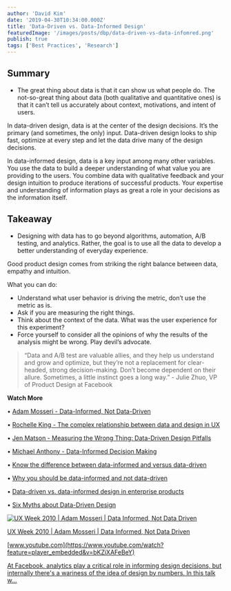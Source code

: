 ```yaml
---
author: 'David Kim'
date: '2019-04-30T10:34:00.000Z'
title: 'Data-Driven vs. Data-Informed Design'
featuredImage: '/images/posts/dbp/data-driven-vs-data-infomred.png'
publish: true
tags: ['Best Practices', 'Research']
---
```


## Summary

-   The great thing about data is that it can show us what people do. The not-so-great thing about data (both qualitative and quantitative ones) is that it can’t tell us accurately about context, motivations, and intent of users.

In data-driven design, data is at the center of the design decisions. It’s the primary (and sometimes, the only) input. Data-driven design looks to ship fast, optimize at every step and let the data drive many of the design decisions.

In data-informed design, data is a key input among many other variables. You use the data to build a deeper understanding of what value you are providing to the users. You combine data with qualitative feedback and your design intuition to produce iterations of successful products. Your expertise and understanding of information plays as great a role in your decisions as the information itself.

## Takeaway

-   Designing with data has to go beyond algorithms, automation, A/B testing, and analytics. Rather, the goal is to use all the data to develop a better understanding of everyday experience.

Good product design comes from striking the right balance between data, empathy and intuition.

What you can do:

-   Understand what user behavior is driving the metric, don’t use the metric as is.
-   Ask if you are measuring the right things.
-   Think about the context of the data. What was the user experience for this experiment?
-   Force yourself to consider all the opinions of why the results of the analysis might be wrong. Play devil’s advocate.

> “Data and A/B test are valuable allies, and they help us understand and grow and optimize, but they’re not a replacement for clear-headed, strong decision-making. Don’t become dependent on their allure. Sometimes, a little instinct goes a long way.” - Julie Zhuo, VP of Product Design at Facebook

**Watch More**

• [Adam Mosseri - Data-Informed, Not Data-Driven](https://www.youtube.com/watch?feature=player_embedded&v=bKZiXAFeBeY)

• [Rochelle King - The complex relationship between data and design in UX](https://www.youtube.com/watch?v=YTRIeWI0EGQ)

• [Jen Matson - Measuring the Wrong Thing: Data-Driven Design Pitfalls](https://vimeo.com/110174565)

• [Michael Anthony - Data-Informed Decision Making](https://www.youtube.com/watch?v=uK9DQTkN0l0)

• [Know the difference between data-informed and versus data-driven](https://andrewchen.co/know-the-difference-between-data-informed-and-versus-data-driven/)

• [Why you should be data-informed and not data-driven](https://hackernoon.com/why-you-should-be-data-informed-and-not-data-driven-76079d187989)

• [Data-driven vs. data-informed design in enterprise products](https://medium.com/designing-atlassian/data-driven-vs-data-informed-design-in-enterprise-products-538749b1b4eb)

• [Six Myths about Data-Driven Design](http://uxmag.com/articles/six-myths-about-data-driven-design)

[![UX Week 2010 | Adam Mosseri | Data Informed, Not Data Driven](https://i.ytimg.com/vi/bKZiXAFeBeY/hqdefault.jpg)](https://www.youtube.com/watch?feature=player_embedded&v=bKZiXAFeBeY)

[UX Week 2010 | Adam Mosseri | Data Informed, Not Data Driven](https://www.youtube.com/watch?feature=player_embedded&v=bKZiXAFeBeY)

[www.youtube.com](https://www.youtube.com/watch?feature=player_embedded&v=bKZiXAFeBeY)

[At Facebook, analytics play a critical role in informing design decisions, but internally there's a wariness of the idea of design by numbers. In this talk w...](https://www.youtube.com/watch?feature=player_embedded&v=bKZiXAFeBeY)
